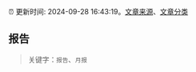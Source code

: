 :alarm_clock: 更新时间: 2024-09-28 16:43:19。[文章来源](/README.md)、[文章分类](/TAGS.md)

## 报告


> 关键字：`报告`、`月报`



